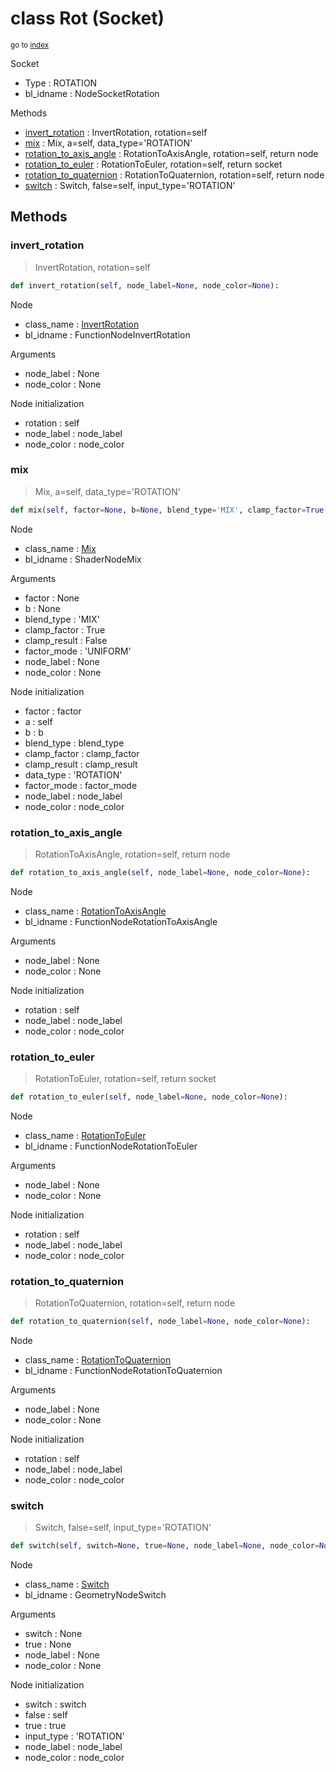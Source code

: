 # class Rot (Socket)

<sub>go to [index](/docs/index.md)</sub>

Socket
 - Type : ROTATION
 - bl_idname : NodeSocketRotation

Methods
 - [invert_rotation](#invert_rotation) : InvertRotation, rotation=self
 - [mix](#mix) : Mix, a=self, data_type='ROTATION'
 - [rotation_to_axis_angle](#rotation_to_axis_angle) : RotationToAxisAngle, rotation=self, return node
 - [rotation_to_euler](#rotation_to_euler) : RotationToEuler, rotation=self, return socket
 - [rotation_to_quaternion](#rotation_to_quaternion) : RotationToQuaternion, rotation=self, return node
 - [switch](#switch) : Switch, false=self, input_type='ROTATION'

## Methods

### invert_rotation

> InvertRotation, rotation=self

``` python
def invert_rotation(self, node_label=None, node_color=None):
```
Node
 - class_name : [InvertRotation](/docs/GeoNodes_classes/InvertRotation.md)
 - bl_idname : FunctionNodeInvertRotation

Arguments
 - node_label : None
 - node_color : None

Node initialization
 - rotation : self
 - node_label : node_label
 - node_color : node_color

### mix

> Mix, a=self, data_type='ROTATION'

``` python
def mix(self, factor=None, b=None, blend_type='MIX', clamp_factor=True, clamp_result=False, factor_mode='UNIFORM', node_label=None, node_color=None):
```
Node
 - class_name : [Mix](/docs/GeoNodes_classes/Mix.md)
 - bl_idname : ShaderNodeMix

Arguments
 - factor : None
 - b : None
 - blend_type : 'MIX'
 - clamp_factor : True
 - clamp_result : False
 - factor_mode : 'UNIFORM'
 - node_label : None
 - node_color : None

Node initialization
 - factor : factor
 - a : self
 - b : b
 - blend_type : blend_type
 - clamp_factor : clamp_factor
 - clamp_result : clamp_result
 - data_type : 'ROTATION'
 - factor_mode : factor_mode
 - node_label : node_label
 - node_color : node_color

### rotation_to_axis_angle

> RotationToAxisAngle, rotation=self, return node

``` python
def rotation_to_axis_angle(self, node_label=None, node_color=None):
```
Node
 - class_name : [RotationToAxisAngle](/docs/GeoNodes_classes/RotationToAxisAngle.md)
 - bl_idname : FunctionNodeRotationToAxisAngle

Arguments
 - node_label : None
 - node_color : None

Node initialization
 - rotation : self
 - node_label : node_label
 - node_color : node_color

### rotation_to_euler

> RotationToEuler, rotation=self, return socket

``` python
def rotation_to_euler(self, node_label=None, node_color=None):
```
Node
 - class_name : [RotationToEuler](/docs/GeoNodes_classes/RotationToEuler.md)
 - bl_idname : FunctionNodeRotationToEuler

Arguments
 - node_label : None
 - node_color : None

Node initialization
 - rotation : self
 - node_label : node_label
 - node_color : node_color

### rotation_to_quaternion

> RotationToQuaternion, rotation=self, return node

``` python
def rotation_to_quaternion(self, node_label=None, node_color=None):
```
Node
 - class_name : [RotationToQuaternion](/docs/GeoNodes_classes/RotationToQuaternion.md)
 - bl_idname : FunctionNodeRotationToQuaternion

Arguments
 - node_label : None
 - node_color : None

Node initialization
 - rotation : self
 - node_label : node_label
 - node_color : node_color

### switch

> Switch, false=self, input_type='ROTATION'

``` python
def switch(self, switch=None, true=None, node_label=None, node_color=None):
```
Node
 - class_name : [Switch](/docs/GeoNodes_classes/Switch.md)
 - bl_idname : GeometryNodeSwitch

Arguments
 - switch : None
 - true : None
 - node_label : None
 - node_color : None

Node initialization
 - switch : switch
 - false : self
 - true : true
 - input_type : 'ROTATION'
 - node_label : node_label
 - node_color : node_color
